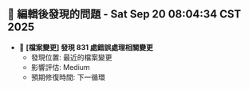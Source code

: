 ## 🚨 編輯後發現的問題 - Sat Sep 20 08:04:34 CST 2025

- 🔄 **[檔案變更] 發現      831 處錯誤處理相關變更**
  - 發現位置: 最近的檔案變更
  - 影響評估: Medium
  - 預期修復時間: 下一循環

